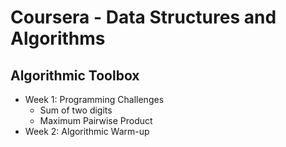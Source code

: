 # Coursera - Data Structures and Algorithms

## Algorithmic Toolbox
- Week 1: Programming Challenges
  - Sum of two digits
  - Maximum Pairwise Product
- Week 2: Algorithmic Warm-up
